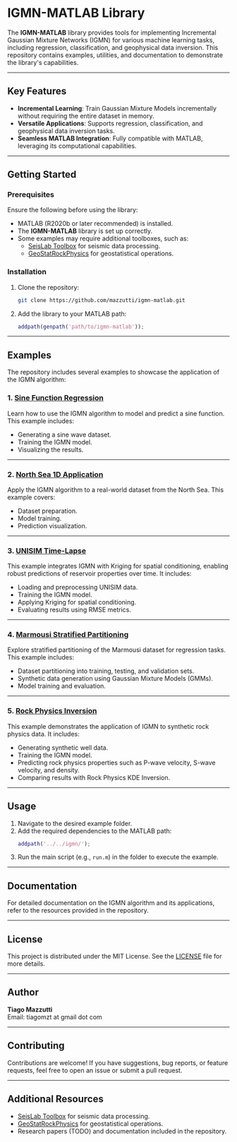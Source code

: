 # IGMN-MATLAB Library

The **IGMN-MATLAB** library provides tools for implementing Incremental Gaussian Mixture Networks (IGMN) for various machine learning tasks, including regression, classification, and geophysical data inversion. This repository contains examples, utilities, and documentation to demonstrate the library's capabilities.

---

## Key Features

- **Incremental Learning**: Train Gaussian Mixture Models incrementally without requiring the entire dataset in memory.
- **Versatile Applications**: Supports regression, classification, and geophysical data inversion tasks.
- **Seamless MATLAB Integration**: Fully compatible with MATLAB, leveraging its computational capabilities.

---

## Getting Started

### Prerequisites

Ensure the following before using the library:

- MATLAB (R2020b or later recommended) is installed.
- The **IGMN-MATLAB** library is set up correctly.
- Some examples may require additional toolboxes, such as:
  - [SeisLab Toolbox](https://www.mathworks.com/matlabcentral/fileexchange/53109-seislab-3-02) for seismic data processing.
  - [GeoStatRockPhysics](https://github.com/leandrofgr/GeoStatRockPhysics) for geostatistical operations.

### Installation

1. Clone the repository:
   ```bash
   git clone https://github.com/mazzutti/igmn-matlab.git
   ```
2. Add the library to your MATLAB path:
   ```matlab
   addpath(genpath('path/to/igmn-matlab'));
   ```
   
---

## Examples

The repository includes several examples to showcase the application of the IGMN algorithm:

### 1. [Sine Function Regression](examples/regression/sin/README.md)
Learn how to use the IGMN algorithm to model and predict a sine function. This example includes:

- Generating a sine wave dataset.
- Training the IGMN model.
- Visualizing the results.


---

### 2. [North Sea 1D Application](examples/regression/NorthSe-1D-Application/README.md)
Apply the IGMN algorithm to a real-world dataset from the North Sea. This example covers:

- Dataset preparation.
- Model training.
- Prediction visualization.

---

### 3. [UNISIM Time-Lapse](examples/regression/UNISIM-TimeLapse/README.md)
This example integrates IGMN with Kriging for spatial conditioning, enabling robust predictions of reservoir properties over time. It includes:

- Loading and preprocessing UNISIM data.
- Training the IGMN model.
- Applying Kriging for spatial conditioning.
- Evaluating results using RMSE metrics.

---

### 4. [Marmousi Stratified Partitioning](examples/regression/marmousi/README.md)
Explore stratified partitioning of the Marmousi dataset for regression tasks. This example includes:

- Dataset partitioning into training, testing, and validation sets.
- Synthetic data generation using Gaussian Mixture Models (GMMs).
- Model training and evaluation.

---

### 5. [Rock Physics Inversion](examples/regression/rock_physics/README.md)
This example demonstrates the application of IGMN to synthetic rock physics data. It includes:

- Generating synthetic well data.
- Training the IGMN model.
- Predicting rock physics properties such as P-wave velocity, S-wave velocity, and density.
- Comparing results with Rock Physics KDE Inversion.

---

## Usage

1. Navigate to the desired example folder.
2. Add the required dependencies to the MATLAB path:
   ```matlab
   addpath('../../igmn/');
   ```
3. Run the main script (e.g., `run.m`) in the folder to execute the example.

---

## Documentation

For detailed documentation on the IGMN algorithm and its applications, refer to the resources provided in the repository.

---

## License

This project is distributed under the MIT License. See the [LICENSE](LICENSE.md) file for more details.

---

## Author

**Tiago Mazzutti**  
Email: tiagomzt at gmail dot com  

---

## Contributing

Contributions are welcome! If you have suggestions, bug reports, or feature requests, feel free to open an issue or submit a pull request.

---

## Additional Resources

- [SeisLab Toolbox](https://www.mathworks.com/matlabcentral/fileexchange/53109-seislab-3-02)  for seismic data processing.
- [GeoStatRockPhysics](https://github.com/leandrofgr/GeoStatRockPhysics) for geostatistical operations.
- Research papers (TODO) and documentation included in the repository.